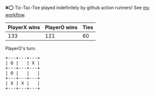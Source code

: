 :x::o: Tic-Tac-Toe played indefinitely by github action runners! See [my workflow](.github/workflows/play.yaml).

|PlayerX wins|PlayerO wins|Ties|
|-|-|-|
|133|121|60|

PlayerO's turn.

<pre>
+---+---+---+
| O |   | X |
+---+---+---+
| O |   |   |
+---+---+---+
| X | X |   |
+---+---+---+
</pre>